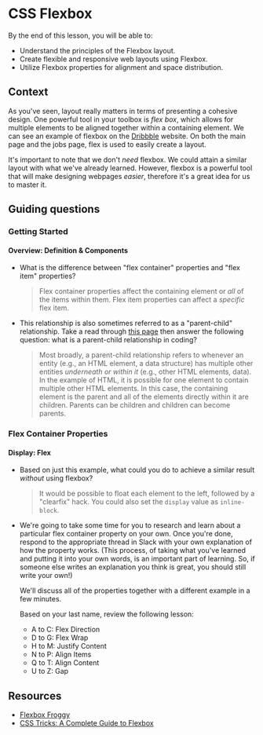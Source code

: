 # CSS Flexbox

By the end of this lesson, you will be able to:

- Understand the principles of the Flexbox layout.
- Create flexible and responsive web layouts using Flexbox.
- Utilize Flexbox properties for alignment and space distribution.

## Context

As you've seen, layout really matters in terms of presenting a cohesive design. One powerful tool in your toolbox is _flex box_, which allows for multiple elements to be aligned together within a containing element. We can see an example of flexbox on the [Dribbble](https://dribbble.com/) website. On both the main page and the jobs page, flex is used to easily create a layout.

It's important to note that we don't _need_ flexbox. We could attain a similar layout with what we've already learned. However, flexbox is a powerful tool that will make designing webpages _easier_, therefore it's a great idea for us to master it.

## Guiding questions

### Getting Started

#### Overview: Definition & Components

- What is the difference between "flex container" properties and "flex item" properties?

  > Flex container properties affect the containing element or _all_ of the items within them. Flex item properties can affect a _specific_ flex item.

- This relationship is also sometimes referred to as a "parent-child" relationship. Take a read through [this page](https://forum.freecodecamp.org/t/parent-element-and-child-element/453992) then answer the following question: what is a parent-child relationship in coding?

  > Most broadly, a parent-child relationship refers to whenever an entity (e.g., an HTML element, a data structure) has multiple other entities _underneath or within it_ (e.g., other HTML elements, data). In the example of HTML, it is possible for one element to contain multiple other HTML elements. In this case, the containing element is the parent and all of the elements directly within it are children. Parents can be children and children can become parents.

### Flex Container Properties

#### Display: Flex

- Based on just this example, what could you do to achieve a similar result _without_ using flexbox?

  > It would be possible to float each element to the left, followed by a "clearfix" hack. You could also set the `display` value as `inline-block`.

- We're going to take some time for you to research and learn about a particular flex container property on your own. Once you're done, respond to the appropriate thread in Slack with your own explanation of how the property works. (This process, of taking what you've learned and putting it into your own words, is an important part of learning. So, if someone else writes an explanation you think is great, you should still write your own!)
  
  We'll discuss all of the properties together with a different example in a few minutes.

  Based on your last name, review the following lesson:

  - A to C: Flex Direction
  - D to G: Flex Wrap
  - H to M: Justify Content
  - N to P: Align Items
  - Q to T: Align Content
  - U to Z: Gap

## Resources

- [Flexbox Froggy](https://flexboxfroggy.com/)
- [CSS Tricks: A Complete Guide to Flexbox](https://css-tricks.com/snippets/css/a-guide-to-flexbox/)

